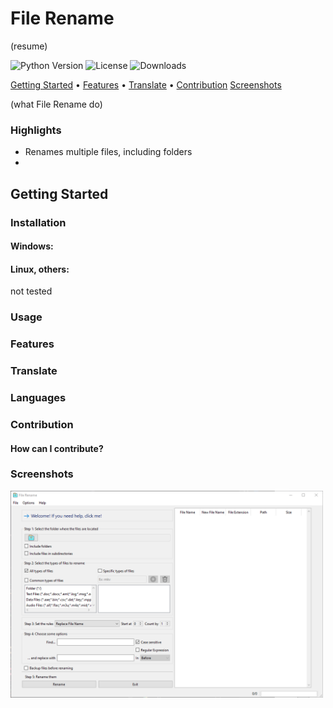 # File Rename

(resume)

![Python Version](https://img.shields.io/badge/Python-3.6%2B-green&style=flat")
![License](https://img.shields.io/github/license/victobriel/File-Rename)
![Downloads](https://img.shields.io/github/downloads/victobriel/File-Rename/total)

[Getting Started](https://github.com/victobriel/File-Rename#Getting-Started) • [Features](https://github.com/victobriel/File-Rename#Features) • [Translate](https://github.com/victobriel/File-Rename#Translate) • [Contribution](https://github.com/victobriel/File-Rename#Contribution) [Screenshots](https://github.com/victobriel/File-Rename#Screenshots)

(what File Rename do)

### Highlights
* Renames multiple files, including folders
* 

## Getting Started

### Installation

#### Windows:

#### Linux, others:

not tested

### Usage

### Features

### Translate

### Languages

### Contribution

#### How can I contribute?

### Screenshots
<img src="screenshots/main.png" alt="File-Rename Image Preview" width="500" style='text-align="center"'>
